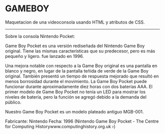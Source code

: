 # GAMEBOY

Maquetacion de una videoconsola usando HTML y atributos de CSS.
_______________________________________________________________________

Sobre la consola Nintendo Pocket:


Game Boy Pocket es una versión rediseñada del Nintendo Game Boy original. Tiene las mismas características que su predecesor, pero es más pequeño y ligero. fue lanzado en 1996.

Una mejora notable con respecto a la Game Boy original es una pantalla en blanco y negro, en lugar de la pantalla teñida de verde de la Game Boy original. También presentó un tiempo de respuesta mejorado que resultó en menos borrosidad durante el movimiento. La Game Boy Pocket puede funcionar durante aproximadamente diez horas con dos baterías AAA. El primer modelo de Game Boy Pocket no tenía un LED para mostrar los niveles de batería, pero la función se agregó debido a la demanda del público.

Nuestro Game Boy Pocket es un modelo plateado antiguo MGB-001.

Fabricante: Nintendo
Fecha: 1996
(Nintendo Game Boy Pocket - The Centre for Computing Historywww.computinghistory.org.uk ›)


